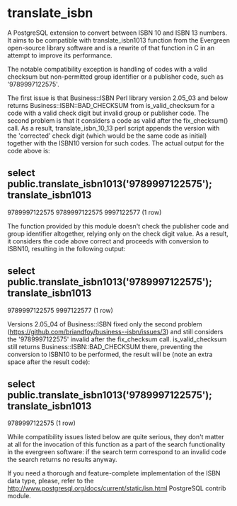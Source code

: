 translate_isbn
==============

A PostgreSQL extension to convert between ISBN 10 and ISBN 13 numbers. It aims
to be compatible with translate_isbn1013 function from the Evergreen
open-source library software and is a rewrite of that function in C in an
attempt to improve its performance.

The notable compatibility exception is handling of codes with a valid checksum
but non-permitted group identifier or a publisher code, such as '9789997122575'.

The first issue is that Business::ISBN Perl library version 2.05_03 and below
returns Business::ISBN::BAD_CHECKSUM from is_valid_checksum for a code with a
valid check digit but invalid group or publisher code. The second problem is
that it considers a code as valid after the fix_checksum() call. As a result,
translate_isbn_10_13 perl script appends the version with the 'corrected' check
digit (which would be the same code as initial) together with the ISBN10
version for such codes. The actual output for the code above is:

 select public.translate_isbn1013('9789997122575');
           translate_isbn1013            
-----------------------------------------
 9789997122575 9789997122575 9997122577
(1 row)

The function provided by this module doesn't check the publisher code and group
identifier altogether, relying only on the check digit value. As a result, it
considers the code above correct and proceeds with conversion to ISBN10,
resulting in the following output:

 select public.translate_isbn1013('9789997122575');
           translate_isbn1013            
-----------------------------------------
 9789997122575 9997122577
(1 row)

Versions 2.05_04 of Business::ISBN fixed only the second problem
(https://github.com/briandfoy/business--isbn/issues/3) and still considers the
'9789997122575' invalid after the fix_checksum call. is_valid_checksum still
returns Business::ISBN::BAD_CHECKSUM there, preventing the conversion to ISBN10
to be performed, the result will be (note an extra space after the result code):

 select public.translate_isbn1013('9789997122575');
           translate_isbn1013            
-----------------------------------------
 9789997122575 
(1 row)

While compatibility issues listed below are quite serious, they don't matter at
all for the invocation of this function as a part of the search functionality
in the evergreen software: if the search term correspond to an invalid code the
search returns no results anyway.

If you need a thorough and feature-complete implementation of the ISBN data
type, please, refer to the
http://www.postgresql.org/docs/current/static/isn.html PostgreSQL contrib
module.


